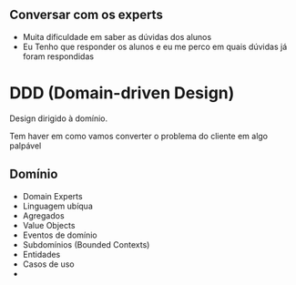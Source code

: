 ## Conversar com os experts
- Muita dificuldade em saber as dúvidas dos alunos
- Eu Tenho que responder os alunos e eu me perco em quais dúvidas já foram respondidas


# DDD (Domain-driven Design)

Design dirigido à domínio.

Tem haver em como vamos converter o problema do cliente em algo palpável

## Domínio

- Domain Experts
- Linguagem ubíqua
- Agregados
- Value Objects
- Eventos de domínio
- Subdomínios (Bounded Contexts)
- Entidades
- Casos de uso
- 